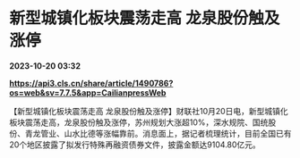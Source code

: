 # 新型城镇化板块震荡走高 龙泉股份触及涨停

**2023-10-20 03:32**

**https://api3.cls.cn/share/article/1490786?os=web&sv=7.7.5&app=CailianpressWeb**

【新型城镇化板块震荡走高 龙泉股份触及涨停】财联社10月20日电，新型城镇化板块震荡走高，龙泉股份触及涨停，苏州规划大涨超10%，深水规院、国统股份、青龙管业、山水比德等涨幅靠前。消息面上，据记者梳理统计，目前全国已有20个地区披露了拟发行特殊再融资债券文件，披露金额达9104.80亿元。